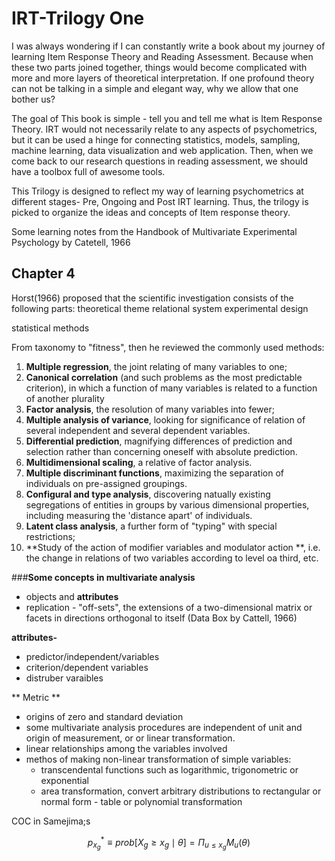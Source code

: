 IRT-Trilogy One
=======

I was always wondering if I can constantly write a book about my journey of learning Item Response Theory and Reading Assessment. Because when these two parts joined together, things would become complicated with more and more layers of theoretical interpretation. If one profound theory can not be talking in a simple and elegant way, why we allow that one bother us? 

The goal of This book is simple - tell you and tell me what is Item Response Theory. IRT would not necessarily relate to any aspects of psychometrics, but it can be used a hinge for connecting statistics, models, sampling, machine learning, data visualization and web application. Then, when we come back to our research questions in reading assessment, we should have a toolbox full of awesome tools.

This Trilogy is designed to reflect my way of learning psychometrics at different stages- Pre, Ongoing and Post IRT learning. Thus, the trilogy is picked to organize the ideas and concepts of Item response theory. 


Some learning notes from the Handbook of Multivariate Experimental Psychology by Catetell, 1966
## Chapter 4
Horst(1966) proposed that the scientific investigation consists of the following parts:
theoretical theme
relational system
experimental design

statistical methods

From taxonomy to "fitness", then he reviewed the commonly used methods:
1. **Multiple regression**, the joint relating of many variables to one;
2. **Canonical correlation** (and such problems as the most predictable criterion), in which  a function of many variables is related to a function of another plurality
3. **Factor analysis**, the resolution of many variables into fewer;
4. **Multiple analysis of variance**, looking for significance of relation of several independent and several dependent variables. 
5. **Differential prediction**, magnifying differences of prediction and selection rather than concerning oneself with absolute prediction.
6. **Multidimensional scaling**, a relative of factor analysis. 
7. **Multiple discriminant functions**, maximizing the separation of individuals on pre-assigned groupings. 
8. **Configural and type analysis**, discovering natually existing segregations of entities in groups by various dimensional properties, including measuring the 'distance apart' of individuals.
9. **Latent class analysis**, a further form of "typing" with special restrictions;
10. **Study of the action of modifier variables and modulator action
**, i.e. the change in relations of two variables according to level oa third, etc.





###**Some concepts in multivariate analysis**
* objects and **attributes**
* replication - "off-sets", the extensions of a two-dimensional matrix or facets in directions orthogonal to itself (Data Box by Cattell, 1966)



**attributes-** 
* predictor/independent/variables
* criterion/dependent variables
* distruber varaibles

** Metric **
 * origins of zero and standard deviation
 * some multivariate analysis procedures are independent of unit and origin of measurement, or or linear transformation.
 * linear relationships among the variables involved
 * methos of making non-linear transformation of simple variables:
    *  transcendental functions such as logarithmic, trigonometric or exponential
    *  area transformation, convert arbitrary distributions to rectangular or normal form - table or polynomial transformation

COC in Samejima;s 

$$p^{*}_{x_{g} } \equiv prob[X_{g}\geq x_{g} \mid \theta  ]=\Pi _{u\leq x_{g} } M_{u}\left(\theta \right)  $$



